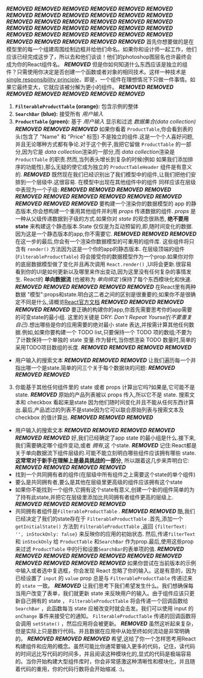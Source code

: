 ***REMOVED***
***REMOVED***
***REMOVED***
***REMOVED***
***REMOVED***
***REMOVED***
***REMOVED***
***REMOVED***
***REMOVED***
***REMOVED***
***REMOVED***
***REMOVED***
***REMOVED***
***REMOVED***
***REMOVED***
***REMOVED***
***REMOVED***
***REMOVED***
***REMOVED***
***REMOVED***
***REMOVED***
***REMOVED***
***REMOVED***
***REMOVED***
***REMOVED***
***REMOVED***
***REMOVED***
***REMOVED***
***REMOVED***
***REMOVED***
***REMOVED***
***REMOVED***
***REMOVED***
***REMOVED***
***REMOVED***
首先你想要做的是在模型里的每一个组建周围绘制边框并给他们命名。如果你和设计师一起工作，他们应该已经完成这步了，所以去和他们谈谈！他们的photoshop图层名也许最终会成为你的React组件名。
***REMOVED***
但是你如何知道什么东西应该是独立的组件？只需使用你决定是否创建一个函数或者对象的相同技术。这样一种技术是[single responsibility principle](https://en.wikipedia.org/wiki/Single_responsibility_principle)，即是，一个组件在理想情况下只做一件事情。如果它最终变大，它就应该被分解为更小的组件。
***REMOVED***
***REMOVED***
***REMOVED***
***REMOVED***
***REMOVED***
***REMOVED***
***REMOVED***
  1. **`FilterableProductTable` (orange):** 包含示例的整体
  2. **`SearchBar` (blue):**  接受所有 *用户输入*  
  3. **`ProductTable` (green):** 基于 *用户输入* 显示和过滤 *数据集合(data collection)*  
***REMOVED***
***REMOVED***
***REMOVED***
如果你看着 `ProductTable`,你会看到表的头(包含了 "Name" 和 "Price" 标签) 不是独立的组件.这是一个个人喜好问题,并且无论哪种方式都有争论.对于这个例子,我把它留做 `ProductTable` 的一部分,因为它是 *data collection*渲染的一部分,而 *data collection*渲染是 `ProductTable` 的职责.然而,当列表头增长到复杂的时候(例如 如果我们添加排序的功能性),那么无疑的使它成为独立的 `ProductTableHeader` 组件是有意义的.
***REMOVED***
既然现在我们已经识别出了我们模型中的组件,让我们把他们安排到一个层级中.这很容易. 在模型中出现在其他组件中的组件 同样应该在层级中表现为一个子级:
***REMOVED***
***REMOVED***
***REMOVED***
***REMOVED***
***REMOVED***
***REMOVED***
***REMOVED***
***REMOVED***
***REMOVED***
***REMOVED***
***REMOVED***
***REMOVED***
***REMOVED***
要构建一个渲染你的数据模型的 app 的静态版本,你会想构建一个重用其他组件并利用 *props* 传递数据的组件. *props* 是一种从父级传递数据到子级的方式.如果你对 *state* 的观念很熟悉, **绝不要用state** 来构建这个静态版本.State 仅仅是为互动预留的,即,随时间变化的数据. 因为这是一个静态版本的app,你不需要它.
***REMOVED***
***REMOVED***
***REMOVED***
在这一步的最后,你会有一个渲染你数据模型的可重用的组件库. 这些组件将只含有 `render()` 方法因为这是一个你的app的静态版本. 在层级顶端的组件 (`FilterableProductTable`) 将会接受你的数据模型作为一个prop.如果你对你的底层数据模型做了变化并且再次调用 `React.render()` ,UI将会更新.很容易看到你的UI是如何更新以及哪里来作出变动,因为这里没有任何复杂的事情发生. React的  **单向数据流** (也被称为 *单向绑定* )保持了每个东西模块化和快速.
***REMOVED***
***REMOVED***
***REMOVED***
***REMOVED***
***REMOVED***
在React里有两种数据 "模型":props和state.明白这二者之间的区别是很重要的;如果你不是很确定不同是什么,请概览[React官方文档](/react/docs/interactivity-and-dynamic-uis-zh-CN.html)
***REMOVED***
***REMOVED***
***REMOVED***
***REMOVED***
***REMOVED***
要正确的构建你的app,你首先需要思考你的app需要的可变state的最小组. 这里的关键是 DRY: *Don't Repeat Yourself(不要重复自己)*.想出哪些是你的应用需要的绝对最小 state 表达,并按需计算其他任何数据.例如,如果你要构建一个 TODO list,只要保持一个 TODO 项的数组;不要为了计数保持一个单独的 state 变量.作为替代,当你想渲染 TODO 数量时,简单的采用TODO项目数组的长度.
***REMOVED***
***REMOVED***
***REMOVED***
***REMOVED***
  * 用户输入的搜索文本 
***REMOVED***
***REMOVED***
***REMOVED***
让我们遍历每一个并指出哪一个是state.简单的问三个关于每个数据块的问题:
***REMOVED***
***REMOVED***
***REMOVED***
  3. 你能基于其他任何组件里的 state 或者 props 计算出它吗?如果是,它可能不是state.
***REMOVED***
原始的产品列表被以 props 传入,所以它不是 state. 搜索文本和 checkbox 看起来是state 因为他们随时间变化并且不能从任何东西计算出.最后,产品滤过的列表不是state因为它可以联合原始列表与搜索文本及 checkbox 的值计算出.
***REMOVED***
***REMOVED***
***REMOVED***
  * 用户输入的搜索文本
***REMOVED***
***REMOVED***
***REMOVED***
***REMOVED***
***REMOVED***
***REMOVED***
好,我们已经确定了app state 的最小组是什么.接下来,我们需要确定哪个组件变动,或者 *拥有*,这 个state.
***REMOVED***
记住:React都是关于单向数据流下组件层级的.可能不能立刻明白哪些组件应该拥有哪些 state. **这常常对于新手在理解上是最具挑战的一部分,** 所以跟着这几步来弄明白它:
***REMOVED***
***REMOVED***
***REMOVED***
***REMOVED***
  * 找到一个共同拥有者的组件(在层级中所有组件之上需要这个state的单个组件)
  * 要么是共同拥有者,要么是其他在层级里更高级的组件应该拥有这个state
  * 如果你不能找到一个组件,它拥有这个state有意义,创建一个新的组件简单的为了持有此state,并把它在层级里添加比共同拥有者组件更高的层级上.
***REMOVED***
***REMOVED***
***REMOVED***
***REMOVED***
  * 共同拥有者组件是`FilterableProductTable` .
***REMOVED***
***REMOVED***
酷,我们已经决定了我们的state存在于 `FilterableProductTable` .首先,添加一个 `getInitialState()` 方法到  `FilterableProductTable` ,返回 `{filterText: '', inStockOnly: false}` 来反映你的应用的初始状态. 然后,传递`filterText` 和 `inStockOnly` 给 `ProductTable` 和`SearchBar` 作为prop.最后,使用这些prop来过滤 `ProductTable` 中的行和设置`SearchBar`的表单项的值.
***REMOVED***
***REMOVED***
***REMOVED***
***REMOVED***
***REMOVED***
***REMOVED***
***REMOVED***
***REMOVED***
***REMOVED***
***REMOVED***
***REMOVED***
如果你尝试在当前版本的示例中输入或者选中复选框，你会发现 React 忽略了你的输入。这是有意的，因为已经设置了 `input` 的 `value` prop 总是与 `FilterableProductTable` 传递过来的 `state` 一致。
***REMOVED***
让我们思考下我们希望发生什么。我们想确保每当用户改变了表单，我们就更新 state 来反映用户的输入。由于组件应该只更新自己拥有的 state ， `FilterableProductTable` 将会传递一个回调函数给 `SearchBar` ，此函数每当 state 应被改变时就会击发。我们可以使用 input 的 `onChange` 事件来接受它的通知。 `FilterableProductTable` 传递的回调函数将会调用 `setState()` ，然后应用将会被更新。
***REMOVED***
虽然这听起来复杂，但是实际上只是数行代码。并且数据在应用中从始至终如何流动是非常明确的。
***REMOVED***
***REMOVED***
***REMOVED***
希望,这给了你一个怎样思考用React构建组件和应用的概念。虽然可能比你通常要输入更多的代码，记住，读代码的时间远比写代码的时间多，并且阅读这种模块化的,显式的代码是极端容易的。当你开始构建大型组件库时，你会非常感激这种清晰性和模块化，并且随着代码的重用，你的代码行数将会开始缩减. :)。

